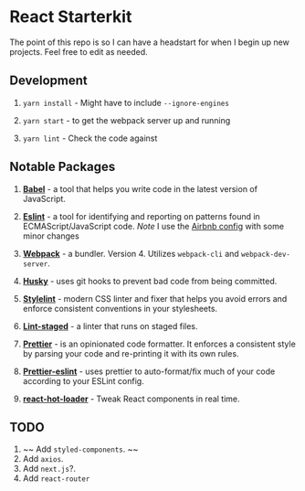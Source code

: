 # React Starterkit

The point of this repo is so I can have a headstart for when I begin up new projects. Feel free to edit as needed.

## Development
1. `yarn install` - Might have to include `--ignore-engines` 

2.  `yarn start` - to get the webpack server up and running

3. `yarn lint` - Check the code against 

## Notable Packages

1.  **[Babel](https://github.com/babel/babel)** - a tool that helps you write code in the latest version of JavaScript.

2.  **[Eslint](https://github.com/eslint/eslint)** - a tool for identifying and reporting on patterns found in ECMAScript/JavaScript code. _Note_ I use the [Airbnb config](https://www.npmjs.com/package/eslint-config-airbnb) with some minor changes

3.  **[Webpack](https://webpack.js.org/)** - a bundler. Version 4. Utilizes `webpack-cli` and `webpack-dev-server`.

4.  **[Husky](https://github.com/typicode/husky)** - uses git hooks to prevent bad code from being committed.

5.  **[Stylelint](https://github.com/stylelint/stylelint)** - modern CSS linter and fixer that helps you avoid errors and enforce consistent conventions in your stylesheets.

6.  **[Lint-staged](https://github.com/okonet/lint-staged)** - a linter that runs on staged files.

7.  **[Prettier](https://github.com/prettier/prettier)** - is an opinionated code formatter. It enforces a consistent style by parsing your code and re-printing it with its own rules.

8.  **[Prettier-eslint](https://github.com/prettier/prettier-eslint)** - uses prettier to auto-format/fix much of your code according to your ESLint config.

9.  **[react-hot-loader](https://github.com/gaearon/react-hot-loader)** - Tweak React components in real time.

## TODO

1. ~~ Add `styled-components`. ~~
2.  Add `axios`.
3.  Add `next.js`?.
4.  Add `react-router`
